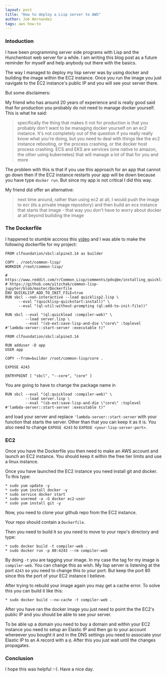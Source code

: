 ```yaml
---
layout: post
title: "How to deploy a Lisp server to AWS"
author: Job Hernandez
tags: aws how-to
---
```


### Intoduction

I have been programming server side programs with Lisp and the Hunchentoot web server for a while. I am writing this blog post as a future reminder for myself and help anybody out there with the basics.  

The way I managed to deploy my lisp server was by using docker and building the image within the EC2 instance. Once you run the image you just navigate to the EC2 instance's public IP and you will see your server there.

But some disclaimers:

My friend who has around 20 years of experience and is really good said that for production you probably do not need to manage docker yourself. This is what he said:

> specifically the thing that makes it not for production is that you probably don't want to be managing docker yourself on an ec2 instance. It's not completely out of the question if you really really know what you're doing, but you need to deal with things like the ec2 instance rebooting, or the process crashing, or the docker host process crashing.
ECS and EKS are services (one native to amazon, the other using kubernetes) that will manage a lot of that for you and more

The problem with this is that if you use this approach for an app that cannot go down then if the EC2 instance restarts your app will be down because you have type `docker run`. But since my app is not critical I did this way.

My friend did offer an alternative:

> next time around, rather than using ec2 at all, I would push the image to ecr (its a private image repository) and then build an ecs instance that starts that image - that way you don't have to worry about docker at all beyond builiding the image

### The Dockerfile
I happened to stumble accross this [video](https://www.youtube.com/watch?v=QuG2ByK-Cwg&t=390s) and I was able to make the following dockerfile for my project:

```
FROM clfoundation/sbcl:alpine3.14 as builder

COPY . /root/common-lisp/
WORKDIR /root/common-lisp/

# https://www.reddit.com/r/Common_Lisp/comments/pdsqbe/installing_quicklisp/
# https://github.com/yitzchak/common-lisp-jupyter/blob/master/Dockerfile
ENV QUICKLISP_ADD_TO_INIT_FILE=true
RUN sbcl --non-interactive --load quicklisp2.lisp \
      --eval "(quicklisp-quickstart:install)" \
      --eval "(ql-util:without-prompting (ql:add-to-init-file))"

RUN sbcl --eval "(ql:quickload :compiler-web)" \
         --load server.lisp \
         --eval "(sb-ext:save-lisp-and-die \"core\" :toplevel #'lambda-server::start-server :executable t)"

FROM clfoundation/sbcl:alpine3.14

RUN adduser -D app
USER app

COPY --from=builder /root/common-lisp/core .

EXPOSE 4243

ENTRYPOINT [ "sbcl", "--core", "core" ]
```

You are going to have to change the package name in

```
RUN sbcl --eval "(ql:quickload :compiler-web)" \
         --load server.lisp \
         --eval "(sb-ext:save-lisp-and-die \"core\" :toplevel #'lambda-server::start-server :executable t)"
```

and load your server and replace `'lambda-server::start-server` with your function that starts the server. Other than that you can keep it as it is. You also need to change `EXPOSE 4243` to `EXPOSE <your-lisp-server-port>`.

### EC2

Once you have the Dockerfile you then need to make an AWS account and launch an EC2 instance. You should keep it within the free tier limits and use a linux instance.

Once you have launched the EC2 instance you need install git and docker. To this type:

```
* sudo yum update -y
* sudo yum install docker -y
* sudo service docker start
* sudo usermod -a -G docker ec2-user
* sudo yum install git -y
```

Now, you need to clone your github repo from the EC2 instance.

Your repo should contain a `Dockerfile`.

Then you need to build it so you need to move to your repo's directory and type:

```
* sudo docker build -t compiler-web .
* sudo docker run -p 80:4243 --rm compiler-web
```

 By doing `-t` you are tagging your image. In my case the tag for my image is `compiler-web`. You can change this as wish. My lisp server is listening at the port `4243` so you need to change this to your port. But keep the port 80 since this the port of your EC2 instance I believe.

After trying to rebuild your image again you may get a cache error. To solve this you can build it like this:

```
* sudo docker build --no-cache -t compiler-web .
```

After you have ran the docker image you just need to point the the EC2's public IP and you should be able to see your server.

To be able up a domain you need to buy a domain and within your EC2 instance you need to setup an Elastic IP and then go to your account whereever you bought it and in the DNS settings you need to associate your Elastic IP to an A record with a `@`. After this you just wait until the changes propagates.



### Conclusion

I hope this was helpful :-). Have a nice day.
